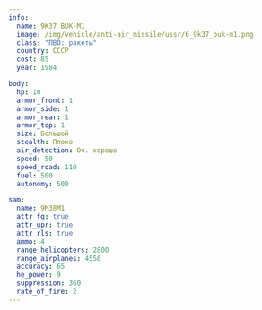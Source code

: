```yaml
---
info:
  name: 9K37 BUK-M1
  image: /img/vehicle/anti-air_missile/ussr/6_9k37_buk-m1.png
  class: "ПВО: ракеты"
  country: СССР
  cost: 85
  year: 1984

body:
  hp: 10
  armor_front: 1
  armor_side: 1
  armor_rear: 1
  armor_top: 1
  size: Большой
  stealth: Плохо
  air_detection: Оч. хорошо
  speed: 50
  speed_road: 110
  fuel: 500
  autonomy: 500

sam:
  name: 9M38M1
  attr_fg: true
  attr_upr: true
  attr_rls: true
  ammo: 4
  range_helicopters: 2800
  range_airplanes: 4550
  accuracy: 65
  he_power: 9
  suppression: 360
  rate_of_fire: 2
---
```

